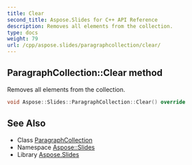 ```yaml
---
title: Clear
second_title: Aspose.Slides for C++ API Reference
description: Removes all elements from the collection.
type: docs
weight: 79
url: /cpp/aspose.slides/paragraphcollection/clear/
---
```

## ParagraphCollection::Clear method


Removes all elements from the collection.

```cpp
void Aspose::Slides::ParagraphCollection::Clear() override
```

## See Also

* Class [ParagraphCollection](../)
* Namespace [Aspose::Slides](../../)
* Library [Aspose.Slides](../../../)
